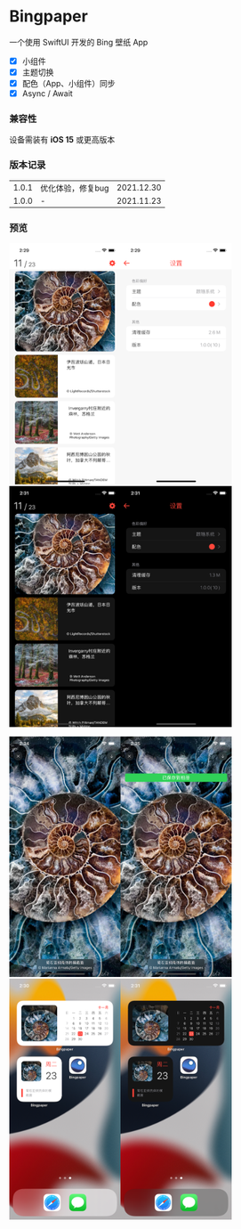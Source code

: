 # Bingpaper

一个使用 SwiftUI 开发的 Bing 壁纸 App

- [x] 小组件
- [x] 主题切换 
- [x] 配色（App、小组件）同步
- [x] Async / Await

### 兼容性
设备需装有 **iOS 15** 或更高版本

### 版本记录

|       |                  |            | 
| ----- | ---------------- | :--------: |
| 1.0.1 | 优化体验，修复bug   | 2021.12.30 |
| 1.0.0 | -                | 2021.11.23 |



### 预览

<img src="assets/l01.png" width="200px"><img src="assets/l02.png" width="200px"><img src="assets/d01.png" width="200px"><img src="assets/d02.png" width="200px">

<img src="assets/p01.png" width="200px"><img src="assets/p02.png" width="200px"><img src="assets/w01.png" width="200px"><img src="assets/w02.png" width="200px">

